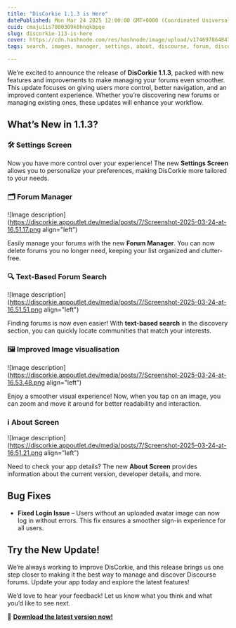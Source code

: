 ```yaml
---
title: "DisCorkie 1.1.3 is Here"
datePublished: Mon Mar 24 2025 12:00:00 GMT+0000 (Coordinated Universal Time)
cuid: cmaju1is7000309k0hnqkbpqe
slug: discorkie-113-is-here
cover: https://cdn.hashnode.com/res/hashnode/image/upload/v1746978648478/901961bf-4e36-421c-963a-18caaa4f7b77.png
tags: search, images, manager, settings, about, discourse, forum, discorkie, discorkie-release-notes

---
```


We’re excited to announce the release of **DisCorkie 1.1.3**, packed with new features and improvements to make managing your forums even smoother. This update focuses on giving users more control, better navigation, and an improved content experience. Whether you’re discovering new forums or managing existing ones, these updates will enhance your workflow.

## **What’s New in 1.1.3?**

### 🛠️ **Settings Screen**

Now you have more control over your experience! The new **Settings Screen** allows you to personalize your preferences, making DisCorkie more tailored to your needs.

### 🗂️ **Forum Manager**

![Image description](https://discorkie.appoutlet.dev/media/posts/7/Screenshot-2025-03-24-at-16.51.17.png align="left")

Easily manage your forums with the new **Forum Manager**. You can now delete forums you no longer need, keeping your list organized and clutter-free.

### 🔍 **Text-Based Forum Search**

![Image description](https://discorkie.appoutlet.dev/media/posts/7/Screenshot-2025-03-24-at-16.51.51.png align="left")

Finding forums is now even easier! With **text-based search** in the discovery section, you can quickly locate communities that match your interests.

### 🖼️ **Improved Image visualisation**

![Image description](https://discorkie.appoutlet.dev/media/posts/7/Screenshot-2025-03-24-at-16.53.48.png align="left")

Enjoy a smoother visual experience! Now, when you tap on an image, you can zoom and move it around for better readability and interaction.

### ℹ️ **About Screen**

![Image description](https://discorkie.appoutlet.dev/media/posts/7/Screenshot-2025-03-24-at-16.51.21.png align="left")

Need to check your app details? The new **About Screen** provides information about the current version, developer details, and more.

## **Bug Fixes**

* **Fixed Login Issue** – Users without an uploaded avatar image can now log in without errors. This fix ensures a smoother sign-in experience for all users.
    

## **Try the New Update!**

We’re always working to improve DisCorkie, and this release brings us one step closer to making it the best way to manage and discover Discourse forums. Update your app today and explore the latest features!

We’d love to hear your feedback! Let us know what you think and what you’d like to see next.

🚀 [**Download the latest version now!**](https://discorkie.appoutlet.dev/?#download)